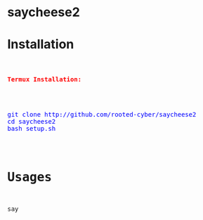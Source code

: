 # saycheese2
# Installation
<pre original link :http://github.com/thelinuxchoice/saycheese</pre>

<h4 style="color: red;">Termux Installation:</h4><br />
<pre style="color: blue;">git clone http://github.com/rooted-cyber/saycheese2
cd saycheese2
bash setup.sh</pre>


# Usages
say
